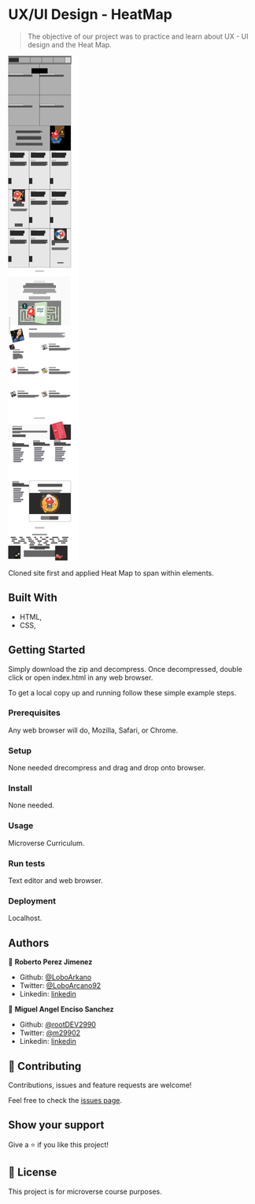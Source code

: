 # UX/UI Design - HeatMap

> The objective of our project was to practice and learn about UX - UI design and the Heat Map.

![screenshot](./app_screenshot.png)

Cloned site first and applied Heat Map to span within elements. 

## Built With

- HTML,
- CSS,

## Getting Started

Simply download the zip and decompress. Once decompressed, double click or open index.html in any web browser. 


To get a local copy up and running follow these simple example steps.

### Prerequisites

Any web browser will do, Mozilla, Safari, or Chrome. 

### Setup

None needed drecompress and drag and drop onto browser. 

### Install

None needed. 

### Usage

Microverse Curriculum. 

### Run tests

Text editor and web browser.

### Deployment

Localhost. 



## Authors

👤 **Roberto Perez Jimenez**

- Github: [@LoboArkano](https://github.com/LoboArkano)
- Twitter: [@LoboArcano92](https://twitter.com/LoboArcano92)
- Linkedin: [linkedin](https://www.linkedin.com/in/jos%C3%A9-roberto-p%C3%A9rez-jim%C3%A9nez-97a729195/ )

👤 **Miguel Angel Enciso Sanchez**

- Github: [@rootDEV2990](https://github.com/rootDEV2990)
- Twitter: [@m29902](https://twitter.com/m29902)
- Linkedin: [linkedin](https://www.linkedin.com/in/miguel-enciso-6474741a1/)

## 🤝 Contributing

Contributions, issues and feature requests are welcome!

Feel free to check the [issues page](issues/).

## Show your support

Give a ⭐️ if you like this project!
 
## 📝 License

This project is for microverse course purposes.